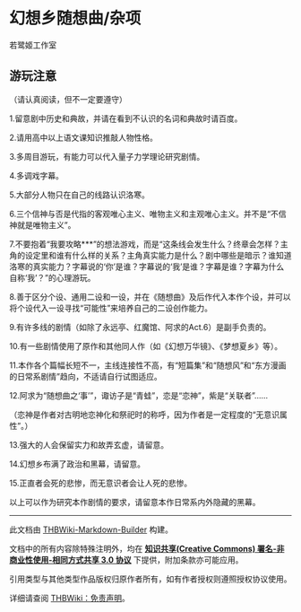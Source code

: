 # 幻想乡随想曲/杂项

<!-- source html: G:\repos\THBWiki-Markdown-Builder\THBWikiMarkdown\Temp\main\a\aa\ns0%3A%E5%B9%BB%E6%83%B3%E4%B9%A1%E9%9A%8F%E6%83%B3%E6%9B%B2%2F%E6%9D%82%E9%A1%B9.html -->

若鹭姬工作室


## 游玩注意
  
（请认真阅读，但不一定要遵守）  

1.留意剧中历史和典故，并请在看到不认识的名词和典故时请百度。  

2.请用高中以上语文课知识推敲人物性格。  

3.多周目游玩，有能力可以代入量子力学理论研究剧情。  

4.多调戏字幕。  

5.大部分人物只在自己的线路认识洛寒。  

6.三个信神与否是代指的客观唯心主义、唯物主义和主观唯心主义。并不是“不信神就是唯物主义”。  

7.不要抱着“我要攻略***”的想法游戏，而是“这条线会发生什么？终章会怎样？主角的设定里和谁有什么样的关系？主角真实能力是什么？剧中哪些是暗示？谁知道洛寒的真实能力？字幕说的‘你’是谁？字幕说的‘我’是谁？字幕是谁？字幕为什么自称‘我’？”的心理游玩。  

8.善于区分个设、通用二设和一设，并在《随想曲》及后作代入本作个设，并可以将个设代入一设寻找“可能性”来培养自己的二设创作能力。  

9.有许多线的剧情（如除了永远亭、红魔馆、阿求的Act.6）是副手负责的。  

10.有一些剧情使用了原作和其他同人作（如《幻想万华镜》、《梦想夏乡》等）。  

11.本作各个篇幅长短不一，主线连接性不高，有“短篇集”和“随想风”和“东方漫画的日常系剧情”趋向，不适请自行试图适应。  

12.阿求为“随想曲之‘事’”，诹访子是“青蛙”，恋是“恋神”，紫是“关联者”……  

（恋神是作者对古明地恋神化和祭祀时的称呼，因为作者是一定程度的“无意识属性”。）  

13.强大的人会保留实力和故弄玄虚，请留意。  

14.幻想乡布满了政治和黑幕，请留意。  

15.正直者会死的悲惨，而无意识者会让人死的悲惨。  

以上可以作为研究本作剧情的要求，请留意本作日常系内外隐藏的黑幕。  

  

  





---

此文档由 [THBWiki-Markdown-Builder](https://github.com/Delsin-Yu/THBWiki-Markdown-Builder) 构建。

文档中的所有内容除特殊注明外，均在 [**知识共享(Creative Commons) 署名-非商业性使用-相同方式共享 3.0 协议**](https://creativecommons.org/licenses/by-sa/3.0/deed.zh-hans) 下提供，附加条款亦可能应用。

引用类型与其他类型作品版权归原作者所有，如有作者授权则遵照授权协议使用。

详细请查阅 [THBWiki：免责声明](https://thbwiki.cc/THBWiki:%E5%85%8D%E8%B4%A3%E5%A3%B0%E6%98%8E)。

